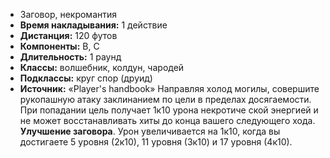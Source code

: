 - Заговор, некромантия
- **Время накладывания:** 1 действие
- **Дистанция:** 120 футов
- **Компоненты:** В, С
- **Длительность:** 1 раунд
- **Классы:** волшебник, колдун, чародей
- **Подклассы:** круг спор (друид)
- **Источник:** «Player's handbook»
Направляя холод могилы, совершите рукопашную атаку заклинанием по цели в пределах досягаемости. При попадании цель получает 1к10 урона некротиче ской энергией и не может восстанавливать хиты до конца вашего следующего хода.
**Улучшение заговора**. Урон увеличивается на 1к10, когда вы достигаете 5 уровня (2к10), 11 уровня (3к10) и 17 уровня (4к10).